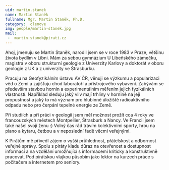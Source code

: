 ```yaml
---
uid: martin.stanek
name: Martin Staněk
fullname: Mgr. Martin Staněk, Ph.D.
category:  clenove
img: people/martin-stanek.jpg  
mail:
 -  martin.stanek@pirati.cz
---
```



Ahoj, jmenuju se Martin Staněk, narodil jsem se v roce 1983 v Praze, většinu života bydlím v Libni. Mám za sebou gymnázium U Libeňského zámečku, magistra v oboru strukturní geologie z Univerzity Karlovy a doktorát v oboru geologie z UK a z univerzity ve Štrasburku.

Pracuju na Geofyzikálním ústavu AV ČR, věnuji se výzkumu a popularizaci věd o Zemi a zajišťuju chod laboratoří a přístrojového vybavení. Zabývám se především stavbou hornin a experimentálním měřením jejich fyzikálních vlastností. Například sleduju jaký vliv mají trhliny v hornině na její propustnost a jaký to má význam pro hlubinné úložiště radioaktivního odpadu nebo pro čerpání tepelné energie ze Země.

Při studiích a při práci v geologii jsem měl možnost prožít cca 4 roky ve francouzských městech Montpellier, Štrasburk a Nancy. Ve Francii jsem také našel svojí ženu :) Volný čas rád trávím kolektivními sporty, hrou na piano a kytaru, četbou a v neposlední řadě věcmi veřejnými.

K Pirátům mě přivedl zájem o vyšší průhlednost, přátelskost a odbornost veřejné správy. Spolu s piráty kladu důraz na otevřenost a dostupnost informací a na vzdělání umožňující s informacemi kriticky a konstruktivně pracovat. Pod pirátskou vlajkou působím jako lektor na kurzech práce s počítačem a internetem pro seniory.


